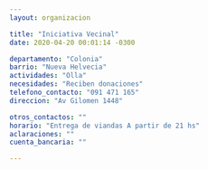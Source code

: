 ```yaml
---
layout: organizacion

title: "Iniciativa Vecinal"
date: 2020-04-20 00:01:14 -0300

departamento: "Colonia"
barrio: "Nueva Helvecia"
actividades: "Olla"
necesidades: "Reciben donaciones"
telefono_contacto: "091 471 165"
direccion: "Av Gilomen 1448"

otros_contactos: ""
horario: "Entrega de viandas A partir de 21 hs"
aclaraciones: ""
cuenta_bancaria: ""

---
```

